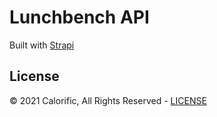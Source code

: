# Lunchbench API

Built with [Strapi](https://strapi.io)

## License

&copy; 2021 Calorific, All Rights Reserved - [LICENSE](LICENSE)

